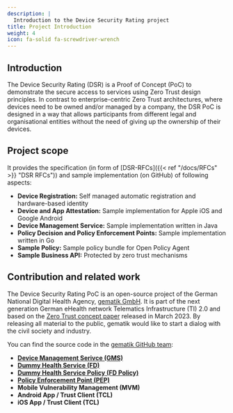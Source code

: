 ```yaml
---
description: |
  Introduction to the Device Security Rating project
title: Project Introduction
weight: 4
icon: fa-solid fa-screwdriver-wrench
---
```

## Introduction
The Device Security Rating (DSR) is a Proof of Concept (PoC) to demonstrate the secure access to services using Zero Trust design principles. In contrast to enterprise-centric Zero Trust architectures, where devices need to be owned and/or managed by a company, the DSR PoC is designed in a way that allows participants from different legal and organisational entities without the need of giving up the ownership of their devices. 

## Project scope
It provides the specification (in form of [DSR-RFCs]({{< ref "/docs/RFCs" >}} "DSR RFCs")) and sample implementation (on GitHub) of following aspects:
* **Device Registration:** Self managed automatic registration and hardware-based identity
* **Device and App Attestation:** Sample implementation for Apple iOS and Google Android
* **Device Management Service:** Sample implementation written in Java
* **Policy Decision and Policy Enforcement Points:** Sample implementation written in Go
* **Sample Policy:** Sample policy bundle for Open Policy Agent
* **Sample Business API:** Protected by zero trust mechanisms

## Contribution and related work
The Device Security Rating PoC is an open-source project of the German National Digital Health Agency, [gematik GmbH](https://www.gematik.de/). It is part of the next generation German eHealth network Telematics Infrastructure (TI) 2.0 and based on the [Zero Trust concept paper](https://fachportal.gematik.de/fileadmin/Fachportal/Downloadcenter/gemKPT_Zero_Trust_V1.0.0.pdf) released in March 2023. By releasing all material to the public, gematik would like to start a dialog with the civil society and industry.

You can find the source code in the [gematik GitHub team](https://github.com/gematik):
* **[Device Management Serivce (GMS)](https://github.com/gematik/poc-dsr-gms)**
* **[Dummy Health Service (FD)](https://github.com/gematik/poc-dsr-fd)**
* **[Dummy Health Service Policy (FD Policy)](https://github.com/gematik/poc-dsr-fachdienst-policy)**
* **[Policy Enforcement Point (PEP)](https://github.com/gematik/poc-dsr-pep)**
* **Mobile Vulnerability Management (MVM)**
* **Android App / Trust Client (TCL)**
* **iOS App / Trust Client (TCL)**